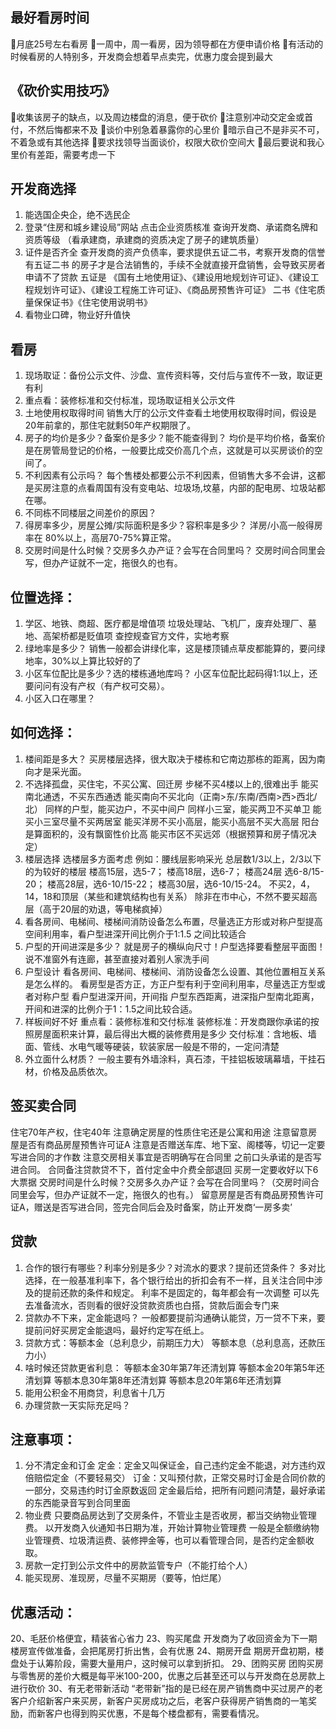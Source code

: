 
## 最好看房时间
🌟月底25号左右看房
🌟一周中，周一看房，因为领导都在方便申请价格
🌟有活动的时候看房的人特别多，开发商会想着早点卖完，优惠力度会提到最大

## 《砍价实用技巧》
🌟收集该房子的缺点，以及周边楼盘的消息，便于砍价
🌟注意别冲动交定金或首付，不然后悔都来不及
🌟谈价中别急着暴露你的心里价
🌟暗示自己不是非买不可，不着急或有其他选择
🌟要求找领导当面谈价，权限大砍价空间大
🌟最后要说和我心里价有差距，需要考虑一下

## 开发商选择
1. 能选国企央企，绝不选民企
2. 登录“住房和城乡建设局”网站
点击企业资质核准
查询开发商、承诺商名牌和资质等级
（看承建商，承建商的资质决定了房子的建筑质量）
4. 证件是否齐全
查开发商的资产负债率，要求提供五证二书，考察开发商的信誉
有五证二书 的房子才是合法销售的，手续不全就直接开盘销售，会导致买房者申请不了贷款
五证是 《国有土地使用证》、《建设用地规划许可证》、《建设工程规划许可证》、《建设工程施工许可证》、《商品房预售许可证》
二书《住宅质量保保证书》《住宅使用说明书》
5. 看物业口碑，物业好升值快

## 看房
1. 现场取证：备份公示文件、沙盘、宣传资料等，交付后与宣传不一致，取证更有利
2. 重点看：装修标准和交付标准，现场取证相关公示文件
3. 土地使用权取得时间
销售大厅的公示文件查看土地使用权取得时间，假设是20年前拿的，那住宅就剩50年产权期限了。
4. 房子的均价是多少？备案价是多少？能不能查得到？
均价是平均价格，备案价是在房管局登记的价格，一般要比成交价高几个点，这就是可以买房谈价的空间了。
5. 不利因素有公示吗？
每个售楼处都要公示不利因素，但销售大多不会讲，这都是买房注意的点看周国有没有变电站、垃圾场,坟墓，内部的配电房、垃圾站都在哪。
6. 不同栋不同楼层之间差价的原因？
7.  得房率多少，房屋公摊/实际面积是多少？容积率是多少？
洋房/小高一般得房率在 80%以上，高层70-75%算正常。
8. 交房时间是什么时候？交房多久办产证？会写在合同里吗？
交房时间合同里会写，但办产证就不一定，拖很久的也有。


## 位置选择：
1. 学区、地铁、商超、医疗都是增值项
垃圾处理站、飞机厂，废弃处理厂、墓地、高架桥都是贬值项
查控规查官方文件，实地考察
2. 绿地率是多少？
销售一般都会讲绿化率，这是楼顶铺点草皮都能算的，要问绿地率，30%以上算比较好的了
3. 小区车位配比是多少？选的楼栋通地库吗？
小区车位配比起码得1:1以上，还要问问有没有产权（有产权可交易）。
4. 小区入口在哪里？

## 如何选择：
1. 楼间距是多大？
买房楼层选择，很大取决于楼栋和它南边那栋的距离，因为南向才是采光面。
2. 不选择孤盘，买住宅，不买公寓、回迁房
步梯不买4楼以上的,很难出手
能买南北通透，不买东西通透
能买南向不买北向（正南>东/东南/西南>西>西北/北）
同样的户型，能买边户，不买中间户
同样小三室，能买两卫不买单卫
能买小三室尽量不买两居室
能买洋房不买小高层，能买小高层不买大高层
阳台是算面积的，没有飘窗性价比高
能买市区不买远郊（根据预算和房子情况决定）
3. 楼层选择
选楼层多方面考虑  例如：腰线层影响采光
总层数1/3以上，2/3以下的为较好的楼层
楼高15层，选5-7；
楼高18层，选6-7；
楼高24层 选6-8/15-20；
楼高28层，选6-10/15-22；
楼高30层，选6-10/15-24。
不买2，4，14，18和顶层（某些和建筑结构也有关系）
除非在市中心，不然不要买超高层（高于20层的劝退，等电梯疯掉）
4. 看各房间、电梯间、楼梯间消防设备怎么布置，尽量选正方形或对称户型提高空间利用率，看户型进深开间比例介于1:1.5 之间比较适合
5. 户型的开间进深是多少？
就是房子的横纵向尺寸！户型选择要看整层平面图！说不准窗外有连廊，甚至直接对着别人家洗手间
6. 户型设计
看各房间、电梯间、楼梯间、消防设备怎么设置、其他位置相互关系是怎么样的。
看房型是否方正，方正户型有利于空间利用率，尽量选正方型或者对称户型
看户型进深开间，开间指 户型东西距离，进深指户型南北距离，开间和进深的比例介于1：1.5之间比较合适。
7. 样板间好不好
重点看：装修标准和交付标准
装修标准：开发商跟你承诺的按照房屋面积来计算，最后得出大概的装修费用是多少
交付标准：含地板、墙面、管线、水电气暖等硬装，软装家居一般是不带的，一定问清楚
8. 外立面什么材质？
一般主要有外墙涂料，真石漆，干挂铝板玻璃幕墙，干挂石材，价格及品质依次。


## 签买卖合同
住宅70年产权，住宅40年
注意确定房屋的性质住宅还是公寓和用途
注意留意房屋是否有商品房屋预售许可证A
注意是否赠送车库、地下室、阁楼等，切记一定要写进合同的才作数
注意交房相关事宜是否明确写在合同里
之前口头承诺的是否写进合同。
合同备注贷款贷不下，首付定金中介费全部退回
买房一定要收好以下6大票据
交房时间是什么时候？交房多久办产证？会写在合同里吗？（交房时间合同里会写，但办产证就不一定，拖很久的也有。）
留意房屋是否有商品房预售许可证A，赠送是否写进合同，签完合同后会及时备案，防止开发商‘一房多卖’
## 贷款
1. 合作的银行有哪些？利率分别是多少？对流水的要求？提前还贷条件？
多对比选择，在一般基准利率下，各个银行给出的折扣会有不一样，且关注合同中涉及的提前还款的条件和规定。
利率不是固定的，每年都会有一次调整
可以先去准备流水，否则看的很好没贷款资质也白搭，贷款后面会专门来
2. 贷款办不下来，定金能退吗？
一般都要提前沟通确认能贷，万一贷不下来，要提前问好买房定金能退吗，最好约定写在纸上。
3.  贷款方式：等额本金（总利息少，前期压力大） 等额本息（总利息高，还款压力小）
4.  啥时候还贷款更省利息：
等额本金30年第7年还清划算
等额本金20年第5年还清划算
等额本息30年第8年还清划算
等额本息20年第6年还清划算
5. 能用公积金不用商贷，利息省十几万
6. 办理贷款一天实际充足吗？

## 注意事项：
1. 分不清定金和订金
定金：定金又叫保证金，自己违约定金不能退，对方违约双倍赔偿定金（不要轻易交）
订金：又叫预付款，正常交易时订金是合同价款的一部分，交易违约时订金原数返回
定金最后给，把所有问题问清楚，最好承诺的东西能录音写到合同里面
2. 物业费
只要商品房达到了交房条件，不管业主是否收房，都当交纳物业管理费。
以开发商入伙通知书日期为准，开始计算物业管理费
一般是全额缴纳物业管理费、垃圾清运费、装修押金等，也可以看管理合同，是否约定金额收取。
3. 房款一定打到公示文件中的房款监管专户（不能打给个人）
4. 能买现房、准现房，尽量不买期房（要等，怕烂尾）
## 优惠活动：
20、毛胚价格便宜，精装省心省力
23、购买尾盘
开发商为了收回资金为下一期楼房宣传做准备，会把尾房打折出售，会有优惠
24、期房开盘
期房开盘初期，楼盘处于认筹阶段，需要大量用户，这时候可以拿到折扣。
29、团购买房
团购买房与零售房的差价大概是每平米100-200，优惠之后甚至还可以与开发商在总房款上进行砍价
30、有无老带新活动
“老带新”指的是已经在房产销售商中买过房产的老客户介绍新客户来买房，新客户买房成功之后，老客户获得房产销售商的一笔奖励，而新客户也得到购买优惠，不是每个楼盘都有，需要看情况。


